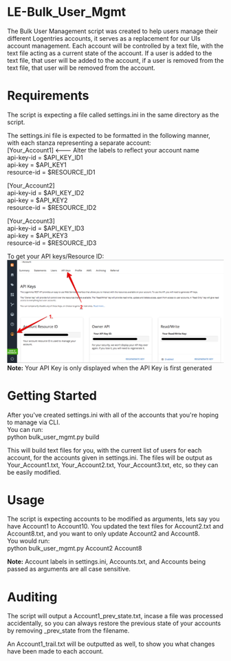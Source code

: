 # LE-Bulk_User_Mgmt

The Bulk User Management script was created to help users manage their different Logentries accounts, it serves as a replacement for our UIs account management. Each account will be controlled by a text file, with the text file acting as a current state of the account. If a user is added to the text file, that user will be added to the account, if a user is removed from the text file, that user will be removed from the account.  

Requirements
===================
The script is expecting a file called settings.ini in the same directory as the script.  

The settings.ini file is expected to be formatted in the following manner, with each stanza representing a separate account:  
[Your_Account1] <--- Alter the labels to reflect your account name   
api-key-id = $API_KEY_ID1  
api-key = $API_KEY1  
resource-id = $RESOURCE_ID1  

[Your_Account2]    
api-key-id = $API_KEY_ID2  
api-key = $API_KEY2  
resource-id = $RESOURCE_ID2  

[Your_Account3]  
api-key-id = $API_KEY_ID3  
api-key = $API_KEY3  
resource-id = $RESOURCE_ID3    

To get your API keys/Resource ID:
![Screenshot](https://github.com/alam-r7/LE-Bulk_User_Mgmt/blob/master/doc/Step%201%20-%20Getting%20API%20Keys.png?raw=true)
**Note:** Your API Key is only displayed when the API Key is first generated

Getting Started
==================================
After you've created settings.ini with all of the accounts that you're hoping to manage via CLI.  
You can run:  
python bulk_user_mgmt.py build

This will build text files for you, with the current list of users for each account, for the accounts given in settings.ini.
The files will be output as Your_Account1.txt, Your_Account2.txt, Your_Account3.txt, etc, so they can be easily modified. 

Usage
===========================================
The script is expecting accounts to be modified as arguments, lets say you have Account1 to Account10. 
You updated the text files for Account2.txt and Account8.txt, and you want to only update Account2 and Account8.    
You would run:  
python bulk_user_mgmt.py Account2 Account8  
  
**Note:** Account labels in settings.ini, Accounts.txt, and Accounts being passed as arguments are all case sensitive.  

Auditing
============================================
The script will output a Account1_prev_state.txt, incase a file was processed accidentally, so you can always restore the previous state of your accounts by removing \_prev_state from the filename.  
  
An Account1_trail.txt will be outputted as well, to show you what changes have been made to each account.  
